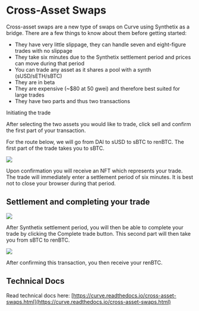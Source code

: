 # Cross-Asset Swaps

Cross-asset swaps are a new type of swaps on Curve using Synthetix as a bridge. There are a few things to know about them before getting started:

*   They have very little slippage, they can handle seven and eight-figure trades with no slippage
*   They take six minutes due to the Synthetix settlement period and prices can move during that period
*   You can trade any asset as it shares a pool with a synth (sUSD/sETH/sBTC)
*   They are in beta
*   They are expensive (~$80 at 50 gwei) and therefore best suited for large trades
*   They have two parts and thus two transactions

Initiating the trade

After selecting the two assets you would like to trade, click sell and confirm the first part of your transaction.

For the route below, we will go from DAI to sUSD to sBTC to renBTC. The first part of the trade takes you to sBTC.

![](https://2254922201-files.gitbook.io/~/files/v0/b/gitbook-legacy-files/o/assets%2F-MFA0rQI3SzfbVFgp3Ic%2F-MR9nv25VcYuSbmvMuGt%2F-MR9rXhGTj3ShrfK21oS%2Fimage.png?alt=media&token=8373124f-88a1-464f-af0b-17473fbbe0d0)

Upon confirmation you will receive an NFT which represents your trade. The trade will immediately enter a settlement period of six minutes. It is best not to close your browser during that period.

## Settlement and completing your trade

![](https://2254922201-files.gitbook.io/~/files/v0/b/gitbook-legacy-files/o/assets%2F-MFA0rQI3SzfbVFgp3Ic%2F-MR9nv25VcYuSbmvMuGt%2F-MR9sMvH90rP5X_1Qsme%2Fimage.png?alt=media&token=2a76f794-e55b-4078-9b9c-8ceaf9cb7217)

After Synthetix settlement period, you will then be able to complete your trade by clicking the Complete trade button. This second part will then take you from sBTC to renBTC.

![](https://2254922201-files.gitbook.io/~/files/v0/b/gitbook-legacy-files/o/assets%2F-MFA0rQI3SzfbVFgp3Ic%2F-MR9nv25VcYuSbmvMuGt%2F-MR9u-PWOzqGmbMoFH_U%2Fimage.png?alt=media&token=f4d276ed-21b6-496d-b79e-b9f81bea8f84)

After confirming this transaction, you then receive your renBTC.

## Technical Docs

Read technical docs here: [https://curve.readthedocs.io/cross-asset-swaps.html](https://curve.readthedocs.io/cross-asset-swaps.html)​
